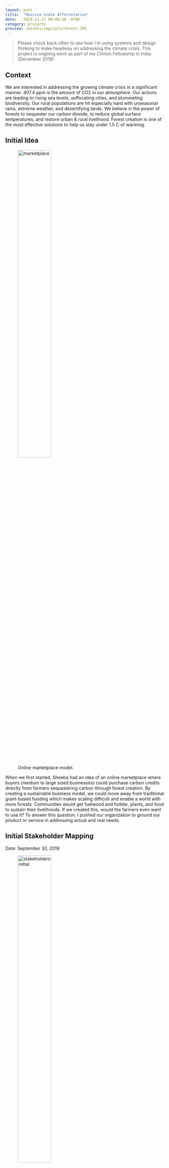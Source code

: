 ```yaml
---
layout: post
title:  "Massive Scale Afforestation"
date:   2019-11-27 00:09:50 -0700
category: projects
preview: /assets/img/xylo/forest.JPG
---
```


> Please check back often to see how I'm using systems and design thinking to make headway on addressing the climate crisis. This project is ongoing work as part of my Clinton Fellowship in India. (December 2019)

## Context
We are interested in addressing the growing climate crisis in a significant manner. 407.4 ppm is the amount of CO2 in our atmosphere. Our actions are leading to rising sea levels, suffocating cities, and plummeting biodiversity. Our rural populations are hit especially hard with unseasonal rains, extreme weather, and desertifying lands. We believe in the power of forests to sequester our carbon dioxide, to reduce global surface temperatures, and restore urban & rural livelihood. Forest creation is one of the most effective solutions to help us stay under 1.5 C of warming.

## Initial Idea

<figure>
  <img src="{{site.url}}/assets/img/xylo/0.JPG" alt="marketplace" height="50%" width="50%"/>
  <figcaption>Online marketplace model.</figcaption>
</figure>

When we first started, Sheeba had an idea of an online marketplace where buyers (medium to large sized businesses) could purchase carbon credits directly from farmers sequestering carbon through forest creation. By creating a sustainable business model, we could move away from traditional grant-based funding which makes scaling difficult and enable a world with more forests. Communities would get fuelwood and fodder, plants, and food to sustain their livelihoods. 
If we created this, would the farmers even want to use it? To answer this question, I pushed our organization to ground our product or service in addressing actual and real needs.

## Initial Stakeholder Mapping
Date: September 30, 2019

<figure>
  <img src="{{site.url}}/assets/img/xylo/1.png" alt="stakeholders initial" height="50%" width="50%"/>
  <figcaption>Initial understanding of relevant stakeholders for whom we want to design for.</figcaption>
</figure>

* Farmers - population with landholdings in rural areas and near large tracts of fertile/infertile land. 
* Large and small businesses - sources of funding. As our world is moving toward carbon neutrality, companies are buying carbon credits for CSR, branding, or compliance purposes. The carbon market size is broken into two segments: the voluntary ($191 million USD) and compliance ($70 billion USD).
* Consumers - pent up energy. An indicator of the size of climate-oriented consumers: 7.6 million showed up globally at the Climate Strike in September 2019. 
* Government - largest tracts of land; potential areas for afforestation. 

## Interviews
Dates: October 1-24, 2019

We designed interview cards (see Appendix) and went into the field to collect observations.

### Farmers
Goal: interview farmers to broadly understand their daily lives.
Action: We took a field day to Gubbi, where we interviewed three farmers of varying wealth: rich farmer, mainstream farmer, poorest farmer. 
Result: We unpacked our observations and turned them into insights.

<figure>
  <img src="{{site.url}}/assets/img/xylo/2.jpg" alt="farmers" height="70%" width="70%"/>
  <figcaption>Kalara (middle), a smallholder farmer, and her two sons who work as daily wage labourers.</figcaption>
</figure>

<figure>
  <img src="{{site.url}}/assets/img/xylo/3.PNG" alt="interview setup" height="50%" width="50%"/>
  <figcaption>Typical interview setup in Karnataka.</figcaption>
</figure>

### Businessowners
Goal: interview executives/CSR of large and small businesses to gauge interest in solving climate crisis and extent of willingness to take action.
Action: We interviewed Borealis ($8 billion turnover), RK Group ($450 million revenue), Elara Capital ($17 million), and Swordfish Events & Entertainment (45 employees).
Result: We unpacked our observations and turned them into insights.

### Consumers
Goal: interview consumers to understand how everyday people feel towards climate change and understand the extent to which they care.
Actions: We interviewed one consumer sitting at Third Wave Cafe in Bangalore.
Result: We unpacked our observations and turned them into insights.

<figure>
  <img src="{{site.url}}/assets/img/xylo/4.PNG" alt="interview setup"/>
  <figcaption>Unpacking observations back at our home studio.</figcaption>
</figure>

After unpacking the insights in our interviews, we felt that we needed a wider understanding of farmers in Karnataka. Did the livelihood of farmers in Gubbi translate over to other regions? With a team of four, we headed on an overnight train to Belgaum, a poorer region of Karnataka. 

## Design Sprint in Belawadi 
**Context**: Belawadi, a medium sized village in Karnataka. The region is fertile however heavy rains have plagued the region this year, ruining two cycles of reaping. The population is roughly 8,000. Harshita, our translator, is our local guide.
**Goal**: To understand land use of farmers in Karnataka.
Participating members: Saptarshi Das (Seven Saints, designer), Harshita (translator), Sheeba Sen (NGO), Donald Swen (Engineer)
**Dates**: October 22 – 24, 2019

**Day 1**
We refined our interview, and interviewed four farmers in extremities of wealth. Our interviewees ranged from 1.5 acres to 100 acre farmers.

<figure>
  <img src="{{site.url}}/assets/img/xylo/5.PNG" alt="interview setup"/>
  <figcaption>Unpacking insights (top) and prototyping (bottom) in an unused event space in Bailhongal.</figcaption>
</figure>

**Day 2**
After unpacking, we focused on Basavaraj, our extreme user. We identified Basavaraj as extreme because he was the most difficult to design for. He is a smallholder, rain fed agriculture, currently working as a daily wage labourer, and was very difficult to talk to. When asked about the recent unseasonal rains, he said its God. His answers for many questions defaulted to God.

<figure>
  <img src="{{site.url}}/assets/img/xylo/6.PNG" alt="interview setup"/>
  <figcaption>A digitized version of a point of view sheet we would complete after every farmer debrief. This is called the Define stage of design thinking. This particular sheet is of Basavaraj, the extreme user, we wanted to design for.</figcaption>
</figure>

After completing a point of view for Basavaraj, we were ready to ideate for him. We ideated over seven solutions and with criteria, voted and settled on one idea to take forward to prototyping. In a short 30 minutes, we had our first prototype: a contract that details a business scheme that pays farmers to lease their 20% of their land for a 10-yr period for where a forest would grow in that space, guaranteeing consistent monthly income.

<figure>
  <img src="{{site.url}}/assets/img/xylo/7.JPG" alt="interview setup" height="70%" width="70%"/>
  <figcaption>Making of our prototype contract in Photoshop.</figcaption>
</figure>

During testing, Basavaraj said his land is fertile. This sentiment was echoed by another smallholder who hesitated as he’s growing cash crops on his land. Out of the three farmers we tested with, a 28 acre farmer wanted to start right away, one hesitated, and our extreme user rejected the idea.

It was then that, our major insight came:
> IT’S REALLY ABOUT MORE THAN JUST SOLVING FINANCIAL NEEDS. IT’S ALSO ABOUT KEEPING IN MIND WHAT THE LAND MEANS TO THEM  [THEIR IDENTITY AS A FARMER] WHILE FULFILLING HIS FINANCIAL NEEDS.

Perhaps it’s really about *food*.

By prototyping for Basavaraj, we started to uncover these unarticulated needs that went beyond just financial security. By solving the needs of the extreme users, we have a greater chance at covering the needs of the mainstream users. If we can make a farmer want to grow a forest on fertile land, we can perhaps cover smallholders with barren land. Or we can double down our efforts on barren lands only. Onto to the next iterations. 

Systems Map Attempt
Date: November 4. 2019
Belgaum was an excellent location to extract some key insights. We are cognizant that we could have continued iterating in Belgaum. However, we felt that we wanted a greater understanding of farmers living in different parts of India before prototyping further. Will what we create in Karnataka translate to Uttarakhand, Uttar Pradesh, or other Indian states? With these questions lingering in our minds, we decided we needed more data; to conduct more interviews and gather more insights.
Rajasthan, being the most desertified state in India, seemed like the ideal location to use prototyping to gather more insights. Barren or abandoned lands can provide large tracts to forest creation. These insights would help us understand the needs of farmers more accurately, pan-India.
At the same time, we started to feel the constraints of design thinking. We knew that if we kept iterating, we could design the thing right, but would we be designing the right thing? The design thinking process was great at designing say, a product, for a single user. For example, an affordable and easy to use and install drip irrigation system. But as we worked more and more, we felt the presence of multiple stakeholders. To create a forest, you need to involve nurseries for saplings, businesses or CSRs for funding, farmers for labor or land, forest department for permission and regulations, and the list continues. Even more pertinent was that each parcel of land had stakeholders attached to them. What we were encroaching on was a multi-stakeholder design problem. How can you get all the different stakeholders to work together? What are their individual needs? 
We reached out to an ex-IDEO partner, one existing faculty at the d. School, and the Design Head at the Columbia University Design Studio to explore deeper, how to approach multi stakeholder design. We got introduced to systems thinking. We then starting to think whether we were restricting ourselves by just looking at farmers, businesses, and consumers? Would there perhaps be another stakeholder we could leverage? If we do create something, what are the barriers, blockages, or gaps in the ecosystem? We started to feel that we were missing a key ingredient in our approach to answering the question of how we could create a world with more native forests.
After three hours, we created our first systems map.
First iterations are always very messy and crude; this map was no exception. We didn’t know how to extract anything meaningful out of this map. The scale was too large and the lack of precise boundaries and framing made the exercise feel endless. Everyone was involved in the climate crisis. 
After talking with the ex-IDEO partner, our approach expanded. We were introduced to the idea of hosting a World Café. A World Café is where you get multiple stakeholders in one room and have them talk to each other. It can be anywhere from ten to 100 people. For example, having a farmer, a District Magistrate, a CSR head, and consumers at one table and creating system maps with each other. Facilitating this exchange will allow us to validate arbitrary connections and assess needs. The system knows best how they interact with each other if at all.
Over the course of two weeks, we developed a stronger framing, and prepared to convene five stakeholders at our Forest Café. We decided to combine the design sprint we were thinking about and the Café in Rajasthan, which was closer to most of our stakeholders. The first three days would consist of a design sprint, similar to Belgaum, and the latter two days would be the hosting of the Forest Cafe we would carry out a design sprint to understand farmers in Rajasthan. 


Design Sprint in Juliasar, Rajasthan
Context: Juliasar, a medium sized village facing high salinity and fluoride content in their groundwater. The population is roughly 3,000. Onkar-ji is our local connect. Juliasar is Onkar’s ancestral village.
Goal: To understand land use of farmers in barren regions.
Participating members: Onkar Singh Shekhawat (Farmer), Noorie Sadarangani (Fashion Designer), Ayush Nigam (Agriculture Enterpriser), Sheeba Sen (NGO), Donald Swen (Engineer)
Dates: November 13 – 15, 2019
Day 1
As part of our five day design sprint, the first three days was based in Juliasar, about three hours away from Jaipur. After settling into the local hotel, we headed into the field to conduct interviews.  
Here are some things we kept in mind as we interviewed:
-	Never say usually when asking a question
o	Instead ask, tell me about the last time you _____
-	Ask why
o	Even if its seemingly obvious, you will sometimes be surprised
-	Encourage stories
o	Whether or not they are true, they give you insight into how people think
-	Look for inconsistencies
-	Pay attention to nonverbal cues
-	Don’t be afraid of silence
-	Don’t suggest answers to your questions
-	Ask questions neutrally
-	Don’t ask binary questions
-	Make sure you’re prepared to capture or take notes
We tested out having Onkar-ji be involved in the interviews, however, the peer to peer dynamic would bring out unwanted bias or answers. The reason for this dynamic is because Onkar-ji is a well-regarded and highly respected member of the community. Onkar-ji sat out for the rest of the interview process.
Another dynamic we noticed was gender. In Rajasthan, there is a heavy male dominance over women. There were two instances where this appeared prominent. In one of the initial interviews, our translator was a local male. We spoke Hindi with him as he translated Hindi to Marwari. He would dictate most of the answers and speak for the women despite our request of direct translation. Translators matter immensely and we will have to keep this in mind in our next design exercises. The other instance is where near the end of one of our interviews, our interviewee fell silent when certain men walked into the room, despite the rapport we had built up. The men started becoming aggressive in tone and language with her as we asked her questions. Unwanted interference needs to be minimized and also in gender sensitive regions, even the gender of the interviewers must be considered.
In total, we interviewed six farmers, and discarded one due to heavy translation bias. We interviewed a spread of farmers: 100 acre male farmer, 75 acre farmer, 15 acre farmer, 1.5 acre women farmer, and supposedly a landholder who lives in a city but isn’t using his land. The last individual lied to us that he uses his land whereas eye witness reports no utilization of land.
We headed back to the event space at the hotel and unpacked one observation.
 
Figure 14 Unpacking our first interview.
Day 2
We completed unpacking the interviews and chose our extreme user: Ladu-singh, a 39 year old migrant worker or contractor with 15 acres of land. 
Insert pic of initial POV
With our framing complete, we proceeded towards ideation. We generated seven ideas, of which we ended combining aspects of two or three ideas to make one idea. The idea was a forest beauty contest, in which 80% of forest creation fees would be covered by a philanthropic company that wants to see more beautiful forests in the world. The investment by farmers would have to be 20%. At the end of ten years, the company would come, select a winner for the owner of the most beautiful forest, and award the winner ten lakhs. For fairness sake, they would be judged based on the climatic conditions of their region. We said there were 12 climatic conditions in India. Last, there would be a local knowledge center to facilitate information exchange, guide farmers on how to create forests, and where they could get reimbursed. Strict accounting rules would be set for reimbursement. The contest does not guide farmers how to make income out of forests, but the local knowledge centers could give suggestions.
After dinner at a community house, we spent 30 minutes to prototype our idea. By 11 PM, we had completed our first prototype: a contest brochure.
 
Figure 15 Creating our prototype.
Day 3
In early morning, we departed into the field to test our prototype on a total of seven farmers.Six out of six farmers loved the idea, some more than others, but regardless, all would have liked to enter the forest beauty competition.
 
Figure 16 Testing our prototype with farmers.

Conclusion
Our prototype captured the interests of every farmer we spoke to. It was a pleasant surprise. We had designed for one farmer who we identified as our extreme user. He was a migrant worker/contractor and what kept him up at night was thinking about his future. He was quite different from the other landholders we interviewed; he loves trees (he said, “Trees are life.”), built his own house and was quite particular about aesthetics, decided to become a contractor because it gave him more career independence. However, working as a contractor was toiling on his body and he thinks about what he will do when his body gives up. We wondered if he needed a vision for himself back home. We thought it would be gamechanging if he could create beauty, just like his house or creating things at work, for a living back on his land. So we created a forest beauty contest. And once we tested it on him, we saw that he just needed to find the opportunity or reason to return to his land instead of leaving it behind. He started proposing ways that he could make money off of the forest. He could create beauty for a living and he liked that there was no knowledge barrier to making a forest. He had been experimenting with trees but none of them survived long. When we tested the threshold, he said he wasn’t comfortable paying 50% of forest creation costs, but 20% was a manageable amount. We had to convert percentage into a price to make it more comprehensible.
Other farmers similarly liked the idea. Most of them thought trees are beautiful and give many benefits. Many started to think of ways to make money off of the trees. Our prototype got people to think of a different possibility. Some migrant workers said even if they are earning less creating forests, they would still come home. In that new possibility, there was something gripping that led everyone to want to join the contest. 
For us, the results of this design sprint showed us that beauty was an unarticulated need in farmer lives in Juliasar. Moreso, in a region where men leave their families to become migrant workers, many are seeking an opportunity, that can be at least somewhat comparable in terms of income, to return home to.
Adaptation of a World Café – Forest Café
Summary
 
Figure 17 All participants of the Forest Café. Photos courtesy of Aishwarya Maheshwari.
An adaptation of the World Cafe was held in Jaipur, Rajasthan. Stakeholders representing government officials, corporations, urban architects, education directors, and farmers were invited to help answer the question of how might we create a world with more native forests, restricted geographically to India. In 1.5 days, we created a series of system maps that harnessed the diverse experience and perspectives of our stakeholders.
 
Figure 18 A combined view of Map 2 & 3. This map indicates how stakeholders interact with land and how stakeholders interact with each other. Green dots represent positive energy or momentum in the system whereas red dots represent barriers, gaps, or challenges. 
The full map can be found at https://embed.kumu.io/bd7985a0e2e772e271182d478a542b7f#stakeholder-landscape
System Maps
Map 1: Participants were asked to list all relevant stakeholders and physical settings that can support a forest. 98 stakeholders were generated and categorized into 19 subsystems.
Map 2: Participants were asked to connect each of the 23 land parcels with stakeholders that occasionally or frequently interact with the land and also to identify the decision makers on these lands.
Map 3: Participants were asked to identify the strongest or established and weakest or emerging relationships in the system. In each relationship, participants were asked to note the exchange of one of the following values: knowledge, influence, material, money, or time.
Each participant was then asked to identify three green and three red dots. Green dots represent positive energy or momentum in the system while red dots represent blockages, challenges, barriers, or gaps in the system.
Amoebas were drawn around the green and red dots, denoting potential leverage opportunities or opportunity areas for action.
 
Figure 19 Various stills documenting our mapping process.




Learnings
1.	A cafe environment is a gamechanger.
2.	Every line drawn creates inertia. Use a coding system instead.
3.	Could be really helpful to introduce the theory behind systems thinking at beginning or weave a narrative of the process throughout the workshop.
4.	"Wisdom in the room" is powerful.
5.	"Not perfect, just good enough" helped us push through.
6.	Need to structure the process such that we let insights and crosstalk breathe; it can get difficult to capture all the insights.
7.	Introduce systems & design lexicon carefully.
8.	Written instructions or statement of goals help.
9.	A well thought out framing makes all the difference.
10.	Schedule without timings is a keeper.
11.	Invest in higher quality post-its.
12.	If using Kumu maps, develop the front-end code before the meeting.
Moving Forward
Further refinement of these three maps will be conducted individually with key stakeholders. Further iterations at state levels will be conducted to gain a more accurate pan-India understanding of how to get the pertinent stakeholders to work together to create a world with more native forests. All this systems work will go directly into strategy development.
Details
Dates & Location: November 16 to 17, 2019 at the Noble House in Jaipur, Rajasthan, India.
Co-created with Dr. Uma Kant (ex-IAS, Athena), Alok Yadav (HCL Foundation), Amritha Ballal (Space Matters), Vivek Sharma (Gandhi Fellowship), Dr. Ahmed Iqbal (IAS), Onkar Singh Shekhawat (Farmer).
Supporting staff includes Noorie Sadarangani (Obataimu), Ayush Nigam (District Horizon), & Aishwarya Maheshwari (Khamir).
Facilitated by Donald Swen & Sheeba Sen.
Special thanks to Peter Coughlan (ex-IDEO, B Economy), Ariel Raz (Stanford d. School), Adam Royalty (ex d. School).



This page is an adapted version of our progress report.